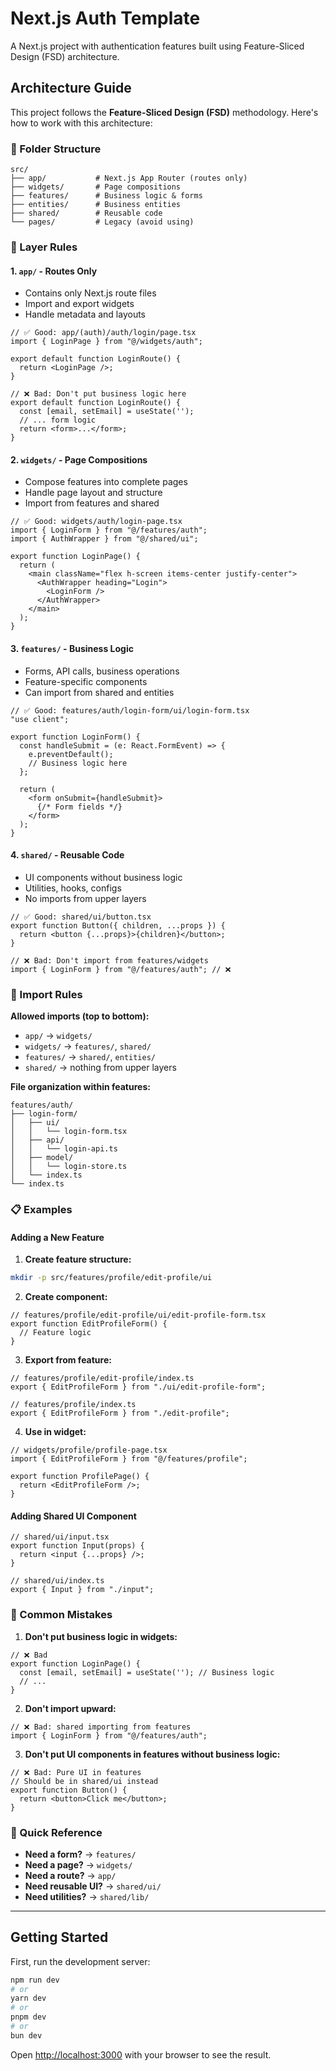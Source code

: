 # Next.js Auth Template

A Next.js project with authentication features built using Feature-Sliced Design (FSD) architecture.

## Architecture Guide

This project follows the **Feature-Sliced Design (FSD)** methodology. Here's how to work with this architecture:

### 📁 Folder Structure

```
src/
├── app/           # Next.js App Router (routes only)
├── widgets/       # Page compositions
├── features/      # Business logic & forms
├── entities/      # Business entities
├── shared/        # Reusable code
└── pages/         # Legacy (avoid using)
```

### 🎯 Layer Rules

#### **1. `app/` - Routes Only**
- Contains only Next.js route files
- Import and export widgets
- Handle metadata and layouts

```tsx
// ✅ Good: app/(auth)/auth/login/page.tsx
import { LoginPage } from "@/widgets/auth";

export default function LoginRoute() {
  return <LoginPage />;
}
```

```tsx
// ❌ Bad: Don't put business logic here
export default function LoginRoute() {
  const [email, setEmail] = useState('');
  // ... form logic
  return <form>...</form>;
}
```

#### **2. `widgets/` - Page Compositions**
- Compose features into complete pages
- Handle page layout and structure
- Import from features and shared

```tsx
// ✅ Good: widgets/auth/login-page.tsx
import { LoginForm } from "@/features/auth";
import { AuthWrapper } from "@/shared/ui";

export function LoginPage() {
  return (
    <main className="flex h-screen items-center justify-center">
      <AuthWrapper heading="Login">
        <LoginForm />
      </AuthWrapper>
    </main>
  );
}
```

#### **3. `features/` - Business Logic**
- Forms, API calls, business operations
- Feature-specific components
- Can import from shared and entities

```tsx
// ✅ Good: features/auth/login-form/ui/login-form.tsx
"use client";

export function LoginForm() {
  const handleSubmit = (e: React.FormEvent) => {
    e.preventDefault();
    // Business logic here
  };

  return (
    <form onSubmit={handleSubmit}>
      {/* Form fields */}
    </form>
  );
}
```

#### **4. `shared/` - Reusable Code**
- UI components without business logic
- Utilities, hooks, configs
- No imports from upper layers

```tsx
// ✅ Good: shared/ui/button.tsx
export function Button({ children, ...props }) {
  return <button {...props}>{children}</button>;
}
```

```tsx
// ❌ Bad: Don't import from features/widgets
import { LoginForm } from "@/features/auth"; // ❌
```

### 🔄 Import Rules

**Allowed imports (top to bottom):**
- `app/` → `widgets/`
- `widgets/` → `features/`, `shared/`
- `features/` → `shared/`, `entities/`
- `shared/` → nothing from upper layers

**File organization within features:**
```
features/auth/
├── login-form/
│   ├── ui/
│   │   └── login-form.tsx
│   ├── api/
│   │   └── login-api.ts
│   ├── model/
│   │   └── login-store.ts
│   └── index.ts
└── index.ts
```

### 📋 Examples

#### Adding a New Feature

1. **Create feature structure:**
```bash
mkdir -p src/features/profile/edit-profile/ui
```

2. **Create component:**
```tsx
// features/profile/edit-profile/ui/edit-profile-form.tsx
export function EditProfileForm() {
  // Feature logic
}
```

3. **Export from feature:**
```tsx
// features/profile/edit-profile/index.ts
export { EditProfileForm } from "./ui/edit-profile-form";

// features/profile/index.ts
export { EditProfileForm } from "./edit-profile";
```

4. **Use in widget:**
```tsx
// widgets/profile/profile-page.tsx
import { EditProfileForm } from "@/features/profile";

export function ProfilePage() {
  return <EditProfileForm />;
}
```

#### Adding Shared UI Component

```tsx
// shared/ui/input.tsx
export function Input(props) {
  return <input {...props} />;
}

// shared/ui/index.ts
export { Input } from "./input";
```

### 🚫 Common Mistakes

1. **Don't put business logic in widgets:**
```tsx
// ❌ Bad
export function LoginPage() {
  const [email, setEmail] = useState(''); // Business logic
  // ...
}
```

2. **Don't import upward:**
```tsx
// ❌ Bad: shared importing from features
import { LoginForm } from "@/features/auth";
```

3. **Don't put UI components in features without business logic:**
```tsx
// ❌ Bad: Pure UI in features
// Should be in shared/ui instead
export function Button() {
  return <button>Click me</button>;
}
```

### 🎯 Quick Reference

- **Need a form?** → `features/`
- **Need a page?** → `widgets/`
- **Need a route?** → `app/`
- **Need reusable UI?** → `shared/ui/`
- **Need utilities?** → `shared/lib/`

---

## Getting Started

First, run the development server:

```bash
npm run dev
# or
yarn dev
# or
pnpm dev
# or
bun dev
```

Open [http://localhost:3000](http://localhost:3000) with your browser to see the result.